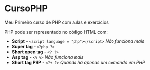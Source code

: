 # CursoPHP
 Meu Primeiro curso de PHP com aulas e exercícios


 PHP pode ser representado no código HTML com:
 * **Script** - `<script language = "php"></script>` *Não funciona mais*
 * **Super tag** - `<?php ?>` 
 * **Short open tag** - `<? ?>`
 * **Asp tag** - `<% %>` *Não funciona mais*
 * **Short tag PHP** - `<?+ ?>` *Quando há apenas um comando em PHP*

 

